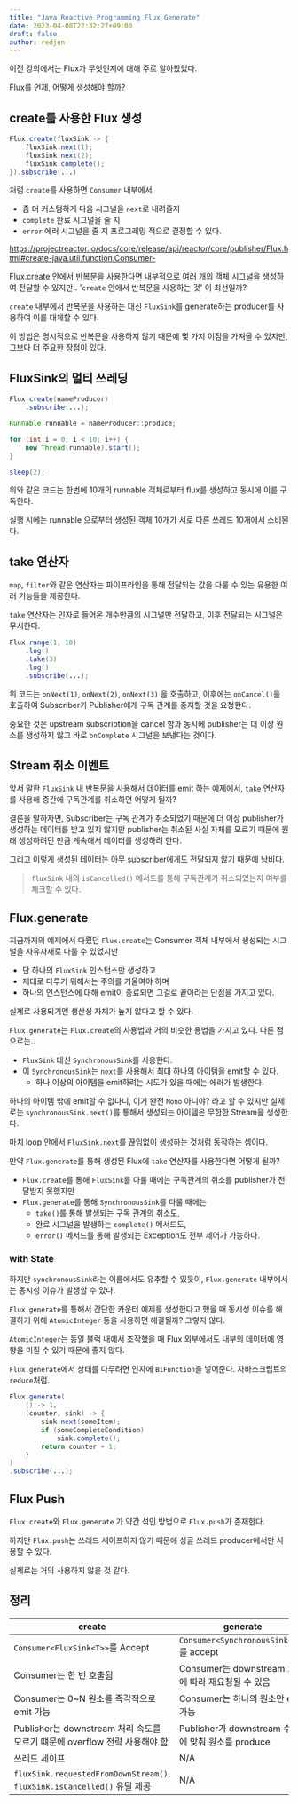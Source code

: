 ```yaml
---
title: "Java Reactive Programming Flux Generate"
date: 2023-04-08T22:32:27+09:00
draft: false
author: redjen
---
```


이전 강의에서는 Flux가 무엇인지에 대해 주로 알아봤었다.

Flux를 언제, 어떻게 생성해야 할까?

## create를 사용한 Flux 생성

```java
Flux.create(fluxSink -> {
	fluxSink.next(1);
	fluxSink.next(2);
	fluxSink.complete();
}).subscribe(...)
```

처럼 `create`를 사용하면 `Consumer` 내부에서 
- 좀 더 커스텀하게 다음 시그널을 `next`로 내려줄지
- `complete` 완료 시그널을 줄 지
- `error` 에러 시그널을 줄 지 프로그래밍 적으로 결정할 수 있다.

https://projectreactor.io/docs/core/release/api/reactor/core/publisher/Flux.html#create-java.util.function.Consumer-

Flux.create 안에서 반복문을 사용한다면 내부적으로 여러 개의 객체 시그널을 생성하여 전달할 수 있지만.. '`create` 안에서 반복문을 사용하는 것' 이 최선일까?

`create` 내부에서 반복문을 사용하는 대신 `FluxSink`를 generate하는 producer를 사용하여 이를 대체할 수 있다. 

이 방법은 명시적으로 반복문을 사용하지 않기 때문에 몇 가지 이점을 가져올 수 있지만, 그보다 더 주요한 장점이 있다.

## FluxSink의 멀티 쓰레딩

```java
Flux.create(nameProducer)
	.subscribe(...);

Runnable runnable = nameProducer::produce;

for (int i = 0; i < 10; i++) {
	new Thread(runnable).start();
}

sleep(2);
```

위와 같은 코드는 한번에 10개의 runnable 객체로부터 flux를 생성하고 동시에 이를 구독한다.

실행 시에는 runnable 으로부터 생성된 객체 10개가 서로 다른 쓰레드 10개에서 소비된다.

## take 연산자

`map`, `filter`와 같은 연산자는 파이프라인을 통해 전달되는 값을 다룰 수 있는 유용한 여러 기능들을 제공한다.

`take` 연산자는 인자로 들어온 개수만큼의 시그널만 전달하고, 이후 전달되는 시그널은 무시한다.

```java
Flux.range(1, 10)
	.log()
	.take(3)
	.log()
	.subscribe(...);
```

위 코드는 `onNext(1)`, `onNext(2)`, `onNext(3)` 을 호출하고, 이후에는 `onCancel()`을 호출하여 Subscriber가 Publisher에게 구독 관계를 중지할 것을 요청한다.

중요한 것은 upstream subscription을 cancel 함과 동시에 publisher는 더 이상 원소를 생성하지 않고 바로 `onComplete` 시그널을 보낸다는 것이다. 

## Stream 취소 이벤트

앞서 말한 `FluxSink` 내 반복문을 사용해서 데이터를 emit 하는 예제에서, `take` 연산자를 사용해 중간에 구독관계를 취소하면 어떻게 될까?

결론을 말하자면, Subscriber는 구독 관계가 취소되었기 때문에 더 이상 publisher가 생성하는 데이터를 받고 있지 않지만 publisher는 취소된 사실 자체를 모르기 때문에 원래 생성하려던 만큼 계속해서 데이터를 생성하려 한다.

그리고 이렇게 생성된 데이터는 아무 subscriber에게도 전달되지 않기 때문에 낭비다.

> `fluxSink` 내의 `isCancelled()` 메서드를 통해 구독관계가 취소되었는지 여부를 체크할 수 있다.

## Flux.generate

지금까지의 예제에서 다뤘던 `Flux.create`는 Consumer 객체 내부에서 생성되는 시그널을 자유자재로 다룰 수 있었지만
- 단 하나의 `FluxSink` 인스턴스만 생성하고
- 제대로 다루기 위해서는 주의를 기울여야 하며
- 하나의 인스턴스에 대해 emit이 종료되면 그걸로 끝이라는 단점을 가지고 있다.

실제로 사용되기엔 생산성 자체가 높지 않다고 할 수 있다.

`Flux.generate`는 `Flux.create`의 사용법과 거의 비슷한 용법을 가지고 있다. 다른 점으로는..
- `FluxSink` 대신 `SynchronousSink`를 사용한다.
- 이 `SynchronousSink`는 `next`를 사용해서 최대 하나의 아이템을 emit할 수 있다.
	- 하나 이상의 아이템을 emit하려는 시도가 있을 때에는 에러가 발생한다.

하나의 아이템 밖에 emit할 수 없다니, 이거 완전 `Mono` 아니야? 라고 할 수 있지만 실제로는 `synchronousSink.next()`를 통해서 생성되는 아이템은 무한한 Stream을 생성한다.

마치 loop 안에서 `FluxSink.next`를 끊임없이 생성하는 것처럼 동작하는 셈이다.

만약 `Flux.generate`를 통해 생성된 Flux에 `take` 연산자를 사용한다면 어떻게 될까?
- `Flux.create`를 통해 `FluxSink`를 다룰 때에는 구독관계의 취소를 publisher가 전달받지 못했지만
- `Flux.generate`를 통해 `SynchronousSink`를 다룰 때에는
	- `take()`를 통해 발생되는 구독 관계의 취소도,
	- 완료 시그널을 발생하는 `complete()` 메서드도,
	- `error()` 메서드를 통해 발생되는 Exception도 전부 제어가 가능하다.

### with State

하지만 `synchronousSink`라는 이름에서도 유추할 수 있듯이, `Flux.generate` 내부에서는 동시성 이슈가 발생할 수 있다.

`Flux.generate`를 통해서 간단한 카운터 예제를 생성한다고 했을 때 동시성 이슈를 해결하기 위해 `AtomicInteger` 등을 사용하면 해결될까? 그렇지 않다.

`AtomicInteger`는 동일 블럭 내에서 조작했을 때 Flux 외부에서도 내부의 데이터에 영향을 미칠 수 있기 때문에 좋지 않다.

`Flux.generate`에서 상태를 다루려면 인자에 `BiFunction`을 넣어준다. 자바스크립트의 `reduce`처럼.

```java
Flux.generate(
	() -> 1,
	(counter, sink) -> {
		sink.next(someItem);
		if (someCompleteCondition)
			sink.complete();
		return counter + 1;
	}
)
.subscribe(...);
```

## Flux Push

`Flux.create`와 `Flux.generate` 가 약간 섞인 방법으로 `Flux.push`가 존재한다.

하지만 `Flux.push`는 쓰레드 세이프하지 않기 때문에 싱글 쓰레드 producer에서만 사용할 수 있다.

실제로는 거의 사용하지 않을 것 같다.

## 정리

create | generate
--- | ---
`Consumer<FluxSink<T>>`를 Accept | `Consumer<SynchronousSink<T>>`를 accept
Consumer는 한 번 호출됨 | Consumer는 downstream 요구에 따라 재요청될 수 있음
Consumer는 0~N 원소를 즉각적으로 emit 가능 | Consumer는 하나의 원소만 emit 가능
Publisher는 downstream 처리 속도를 모르기 떄문에 overflow 전략 사용해야 함 | Publisher가 downstream 수요에 맞춰 원소를 produce
쓰레드 세이프 | N/A
`fluxSink.requestedFromDownStream()`, `fluxSink.isCancelled()` 유틸 제공 | N/A

